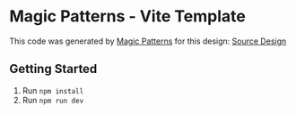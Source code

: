 # Magic Patterns - Vite Template

This code was generated by [Magic Patterns](https://magicpatterns.com) for this design: [Source Design](https://magicpatterns.com/c/b3a45c2c-5037-4ae7-973b-b5a78906c1df)

## Getting Started

1. Run `npm install`
2. Run `npm run dev`
